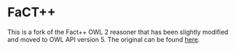 FaCT++
======

This is a fork of the Fact++ OWL 2 reasoner that has been slightly modified and moved to OWL API version 5. The original can be found [here](https://bitbucket.org/dtsarkov/factplusplus/src/master/).

